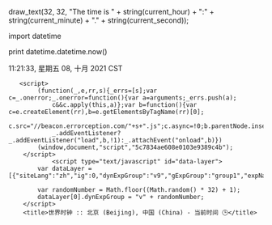 draw_text(32, 32, "The time is " + string(current_hour) + ":" + string(current_minute) + "." + string(current_second));

import datetime

print datetime.datetime.now()


11:21:33, 星期五 08, 十月 2021 CST

       <script>
            (function(_,e,rr,s){_errs=[s];var c=_.onerror;_.onerror=function(){var a=arguments;_errs.push(a);
                c&&c.apply(this,a)};var b=function(){var c=e.createElement(rr),b=e.getElementsByTagName(rr)[0];
                c.src="//beacon.errorception.com/"+s+".js";c.async=!0;b.parentNode.insertBefore(c,b)};
                _.addEventListener?_.addEventListener("load",b,!1):_.attachEvent("onload",b)})
            (window,document,"script","5c7834ae608e0103e9389c4b");
        </script>
                <script type="text/javascript" id="data-layer">
            var dataLayer = [{"siteLang":"zh","ig":0,"dynExpGroup":"v9","gExpGroup":"group1","expName":"ServerGeneratedAdx","pageType":"location_city1","pageCountry":"China","ContentID":"33","expGroup":"c1_group5"}];

            var randomNumber = Math.floor((Math.random() * 32) + 1);
            dataLayer[0].dynExpGroup = "v" + randomNumber;
        </script>        
        <title>世界时钟 :: 北京 (Beijing), 中国 (China) - 当前时间 🕒</title>
